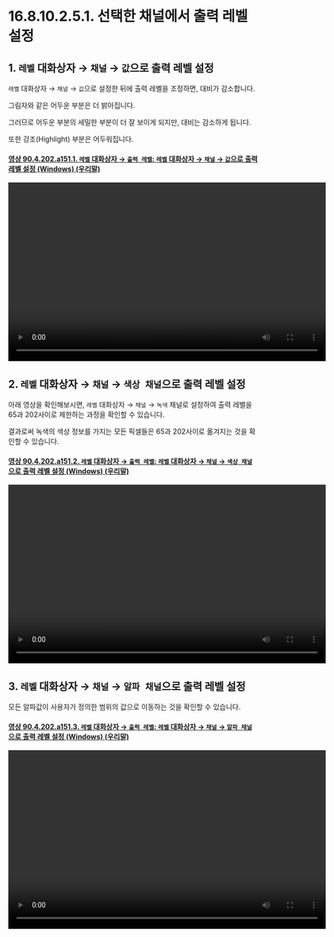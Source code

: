 # 16.8.10.2.5.1. 선택한 채널에서 출력 레벨 설정

<a id="16-08-10-02-05-01-a1"></a>

## 1. `레벨` 대화상자 → `채널` → `값`으로 출력 레벨 설정
`레벨` 대화상자 → `채널` → `값`으로 설정한 뒤에 출력 레벨을 조정하면, 대비가 감소합니다.

그림자와 같은 어두운 부분은 더 밝아집니다.

그러므로 어두운 부분의 세밀한 부분이 더 잘 보이게 되지만, 대비는 감소하게 됩니다.

또한 강조(Highlight) 부분은 어두워집니다.

<a id="90-04-202-a151-01"></a>

#### [영상 90.4.202.a151.1. `레벨` 대화상자 → `출력 레벨`: `레벨` 대화상자 → `채널` → `값`으로 출력 레벨 설정 (Windows) (우리말)](./90-04-0202-levels.md#90-04-202-a151-01)
<video controls="controls" width="640" height="360" src="https://github.com/user-attachments/assets/1c2dbd36-7353-43f8-ad78-1c9f8666f748"></video>

<a id="16-08-10-02-05-01-a2"></a>

## 2. `레벨` 대화상자 → `채널` → `색상 채널`으로 출력 레벨 설정
아래 영상을 확인해보시면, `레벨` 대화상자 → `채널` → `녹색` 채널로 설정하여 출력 레벨을 65과 202사이로 제한하는 과정을 확인할 수 있습니다.

결과로써 녹색의 색상 정보를 가지는 모든 픽셀들은 65과 202사이로 옮겨지는 것을 확인할 수 있습니다.

<a id="90-04-202-a151-02"></a>

#### [영상 90.4.202.a151.2. `레벨` 대화상자 → `출력 레벨`: `레벨` 대화상자 → `채널` → `색상 채널`으로 출력 레벨 설정 (Windows) (우리말)](./90-04-0202-levels.md#90-04-202-a151-02)
<video controls="controls" width="640" height="360" src="https://github.com/user-attachments/assets/346426a9-c185-4bd6-8a01-40a288d0f034"></video>

<a id="16-08-10-02-05-01-a3"></a>

## 3. `레벨` 대화상자 → `채널` → `알파 채널`으로 출력 레벨 설정
모든 알파값이 사용자가 정의한 범위의 값으로 이동하는 것을 확인할 수 있습니다.

<a id="90-04-202-a151-03"></a>

#### [영상 90.4.202.a151.3. `레벨` 대화상자 → `출력 레벨`: `레벨` 대화상자 → `채널` → `알파 채널`으로 출력 레벨 설정 (Windows) (우리말)](./90-04-0202-levels.md#90-04-202-a151-03)
<video controls="controls" width="640" height="360" src="https://github.com/user-attachments/assets/b9c05db7-1c5c-44a1-a2fe-6a53ff622e90"></video>